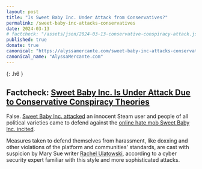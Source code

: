 ```yaml
---
layout: post
title: "Is Sweet Baby Inc. Under Attack from Conservatives?"
permalink: /sweet-baby-inc-attacks-conservatives
date: 2024-03-13
# factcheck: "/assets/json/2024-03-13-conservative-conspiracy-attack.json"
published: true
donate: true
canonical: "https://alyssamercante.com/sweet-baby-inc-attacks-conservatives"
canonical_name: "AlyssaMercante.com"
---
```

{: .h6 }
## Factcheck: [Sweet Baby Inc. Is Under Attack Due to Conservative Conspiracy Theories](https://www.themarysue.com/sweet-baby-inc-controversy-explained/)

False. [Sweet Baby Inc. attacked](https://alyssamercante.com/sweet-baby-inc-disaster) an innocent Steam user and people of all political varieties came to defend against the [online hate mob Sweet Baby Inc. incited](https://alyssamercante.com/are-valve-and-discord-permitting-harassment-against-sweet-baby-inc).

Measures taken to defend themselves from harassment, like doxxing and other violations of the platform and communities' standards, are cast with suspicion by Mary Sue writer [Rachel Ulatowski](https://twitter.com/RachelUlatowski), according to a cyber security expert familiar with this style and more sophisticated attacks. 